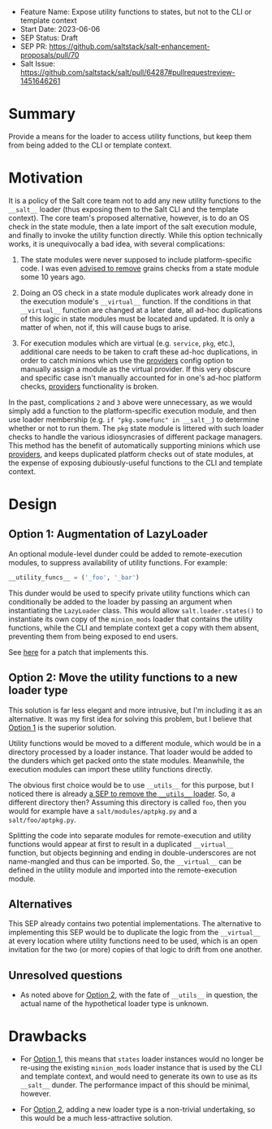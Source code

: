 - Feature Name: Expose utility functions to states, but not to the CLI or template context
- Start Date: 2023-06-06
- SEP Status: Draft
- SEP PR: https://github.com/saltstack/salt-enhancement-proposals/pull/70
- Salt Issue: https://github.com/saltstack/salt/pull/64287#pullrequestreview-1451646261

# Summary
[summary]: #summary

Provide a means for the loader to access utility functions, but keep them from
being added to the CLI or template context.

# Motivation
[motivation]: #motivation

It is a policy of the Salt core team not to add any new utility functions to
the `__salt__` loader (thus exposing them to the Salt CLI and the template
context). The core team's proposed alternative, however, is to do an OS check
in the state module, then a late import of the salt execution module, and
finally to invoke the utility function directly. While this option technically
works, it is unequivocally a bad idea, with several complications:

1. The state modules were never supposed to include platform-specific code. I
   was even [advised to
   remove](https://github.com/saltstack/salt/pull/3019#issuecomment-11680999)
   grains checks from a state module some 10 years ago.

2. Doing an OS check in a state module duplicates work already done in the
   execution module's `__virtual__` function. If the conditions in that
   `__virtual__` function are changed at a later date, all ad-hoc duplications
   of this logic in state modules must be located and updated. It is only a
   matter of when, not if, this will cause bugs to arise.

3. For execution modules which are virtual (e.g. `service`, `pkg`, etc.),
   additional care needs to be taken to craft these ad-hoc duplications, in
   order to catch minions which use the
   [providers](https://docs.saltproject.io/en/latest/ref/configuration/minion.html#providers)
   config option to manually assign a module as the virtual provider. If this
   very obscure and specific case isn't manually accounted for in one's ad-hoc
   platform checks,
   [providers](https://docs.saltproject.io/en/latest/ref/configuration/minion.html#providers)
   functionality is broken.

In the past, complications `2` and `3` above were unnecessary, as we would
simply add a function to the platform-specific execution module, and then use
loader membership (e.g. `if "pkg.somefunc" in __salt__`) to determine whether
or not to run them. The `pkg` state module is littered with such loader checks
to handle the various idiosyncrasies of different package managers. This method
has the benefit of automatically supporting minions which use
[providers](https://docs.saltproject.io/en/latest/ref/configuration/minion.html#providers),
and keeps duplicated platform checks out of state modules, at the expense of
exposing dubiously-useful functions to the CLI and template context.

# Design
[design]: #detailed-design

## Option 1: Augmentation of LazyLoader

An optional module-level dunder could be added to remote-execution modules, to
suppress availability of utility functions. For example:

```python
__utility_funcs__ = ('_foo', '_bar')
```

This dunder would be used to specify private utility functions which can
conditionally be added to the loader by passing an argument when instantiating
the `LazyLoader` class. This would allow `salt.loader.states()` to instantiate
its own copy of the `minion_mods` loader that contains the utility functions,
while the CLI and template context get a copy with them absent, preventing them
from being exposed to end users.

See
[here](https://github.com/saltstack/salt-enhancement-proposals/pull/70#issuecomment-1625554331)
for a patch that implements this.

## Option 2: Move the utility functions to a new loader type

This solution is far less elegant and more intrusive, but I'm including it as
an alternative. It was my first idea for solving this problem, but I believe
that [Option 1](#option-1-augmentation-of-lazyloader) is the superior solution.

Utility functions would be moved to a different module, which would be in a
directory processed by a loader instance. That loader would be added to the
dunders which get packed onto the state modules.  Meanwhile, the execution
modules can import these utility functions directly.

The obvious first choice would be to use `__utils__` for this purpose, but I
noticed there is already [a SEP to remove the `__utils__`
loader](https://github.com/saltstack/salt-enhancement-proposals/pull/66). So,
a different directory then? Assuming this directory is called `foo`, then you
would for example have a `salt/modules/aptpkg.py` and a `salt/foo/aptpkg.py`.

Splitting the code into separate modules for remote-execution and utility
functions would appear at first to result in a duplicated `__virtual__`
function, but objects beginning and ending in double-underscores are not
name-mangled and thus can be imported. So, the `__virtual__` can be defined in
the utility module and imported into the remote-execution module.

## Alternatives
[alternatives]: #alternatives

This SEP already contains two potential implementations. The alternative to
implementing this SEP would be to duplicate the logic from the `__virtual__` at
every location where utility functions need to be used, which is an open
invitation for the two (or more) copies of that logic to drift from one
another.

## Unresolved questions
[unresolved]: #unresolved-questions

- As noted above for [Option
  2](#option-2-move-the-utility-functions-to-a-new-loader-type), with the fate
  of `__utils__` in question, the actual name of the hypothetical loader type
  is unknown.

# Drawbacks
[drawbacks]: #drawbacks

- For [Option 1](#option-1-augmentation-of-lazyloader), this means that
  `states` loader instances would no longer be re-using the existing
  `minion_mods` loader instance that is used by the CLI and template context,
  and would need to generate its own to use as its `__salt__` dunder. The
  performance impact of this should be minimal, however.

- For [Option 2](#option-2-move-the-utility-functions-to-a-new-loader-type),
  adding a new loader type is a non-trivial undertaking, so this would be a
  much less-attractive solution.
